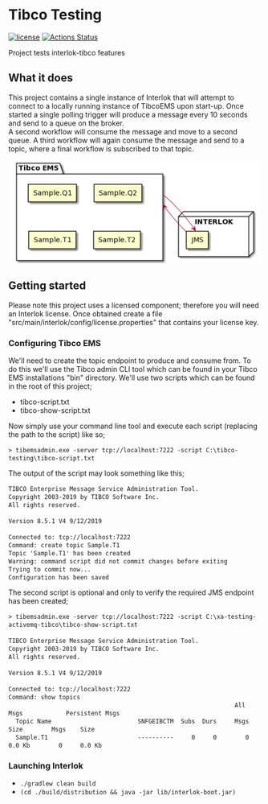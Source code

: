 # Tibco Testing

[![license](https://img.shields.io/github/license/interlok-testing/testing_tibco.svg)](https://github.com/interlok-testing/testing_tibco/blob/develop/LICENSE)
[![Actions Status](https://github.com/interlok-testing/testing_tibco/actions/workflows/gradle-build.yml/badge.svg)](https://github.com/interlok-testing/testing_tibco/actions/workflows/gradle-build.yml)

Project tests interlok-tibco features

## What it does

This project contains a single instance of Interlok that will attempt to connect to a locally running instance of TibcoEMS upon start-up.  Once started a single polling trigger will produce a message every 10 seconds and send to a queue on the broker.  
A second workflow will consume the message and move to a second queue.
A third workflow will again consume the message and send to a topic, where a final workflow is subscribed to that topic.

![tibco diagram](/tibco.png "tibco diagram")
 

## Getting started

Please note this project uses a licensed component; therefore you will need an Interlok license.
Once obtained create a file "src/main/interlok/config/license.properties" that contains your license key.

### Configuring Tibco EMS

We'll need to create the topic endpoint to produce and consume from.  To do this we'll use the Tibco admin CLI tool which can be found in your Tibco EMS installations "bin" directory.  We'll use two scripts which can be found in the root of this project;
 - tibco-script.txt
 - tibco-show-script.txt

Now simply use your command line tool and execute each script (replacing the path to the script) like so;
```
> tibemsadmin.exe -server tcp://localhost:7222 -script C:\tibco-testing\tibco-script.txt
```
The output of the script may look something like this;
```
TIBCO Enterprise Message Service Administration Tool.
Copyright 2003-2019 by TIBCO Software Inc.
All rights reserved.

Version 8.5.1 V4 9/12/2019

Connected to: tcp://localhost:7222
Command: create topic Sample.T1
Topic 'Sample.T1' has been created
Warning: command script did not commit changes before exiting
Trying to commit now...
Configuration has been saved
```

The second script is optional and only to verify the required JMS endpoint has been created;

```
> tibemsadmin.exe -server tcp://localhost:7222 -script C:\xa-testing-activemq-tibco\tibco-show-script.txt

TIBCO Enterprise Message Service Administration Tool.
Copyright 2003-2019 by TIBCO Software Inc.
All rights reserved.

Version 8.5.1 V4 9/12/2019

Connected to: tcp://localhost:7222
Command: show topics
                                                               All Msgs            Persistent Msgs
  Topic Name                        SNFGEIBCTM  Subs  Durs     Msgs    Size        Msgs    Size
  Sample.T1                         ----------     0     0        0     0.0 Kb        0     0.0 Kb

```

### Launching Interlok

* `./gradlew clean build`
* `(cd ./build/distribution && java -jar lib/interlok-boot.jar)`
